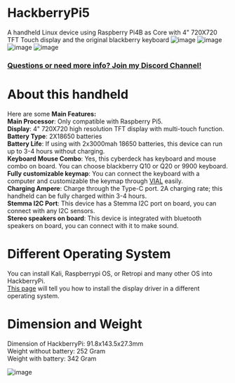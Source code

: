 # HackberryPi5
A handheld Linux device using Raspberry Pi4B as Core with 4" 720X720 TFT Touch display and the original blackberry keyboard
![image](https://github.com/user-attachments/assets/17ffb5ee-2c5c-4bff-9d0e-ea26c675f7c2)
![image](https://github.com/user-attachments/assets/c9e8ad4b-4548-4cd1-b0e0-204725418002)
![image](https://github.com/user-attachments/assets/16aac808-e319-47fa-b272-95f865498eea)
![image](https://github.com/user-attachments/assets/bac19710-1172-48d9-b1b5-c696bcec402f)


### [Questions or need more info? Join my Discord Channel!](https://discord.gg/WzPthAmMbP)  
# <a name='About this handheld  '>About this handheld</a>

Here are some **Main Features:**  
**Main Processor**: Only compatible with Raspberry Pi5.  
**Display**: 4" 720X720 high resolution TFT display with multi-touch function.  
**Battery Type**: 2X18650 batteries  
**Battery Life**: If using with 2x3000mah 18650 batteries, this device can run up to 3-4 hours without charging.  
**Keyboard Mouse Combo**: Yes, this cyberdeck has keyboard and mouse combo on board. You can choose blackberry Q10 or Q20 or 9900 keyboard.  
**Fully customizable keymap**: You can connect the keyboard with a computer and customizable the keymap through [VIAL](https://get.vial.today/) easily.  
**Charging Ampere**: Charge through the Type-C port. 2A charging rate; this handheld can be fully charged within 3-4 hours.  
**Stemma I2C Port**: This device has a Stemma I2C port on board, you can connect with any I2C sensors.  
**Stereo  speakers on board**: This device is integrated with bluetooth speakers on board, you can connect with it to make sound.  

# <a name='Different Operating System  '>Different Operating System</a>
You can install Kali, Raspberrypi OS, or Retropi and many other OS into HackberryPi.  
[This page](https://github.com/ZitaoTech/HackberryPi5/tree/main/Screen) will tell you how to install the display driver in a different operating system.  

# <a name='Dimension and Weight  '>Dimension and Weight</a>
Dimension of HackberryPi: 91.8x143.5x27.3mm  
Weight without battery: 252 Gram  
Weight with battery: 342 Gram  

![image](https://github.com/user-attachments/assets/682d2d03-820e-41f7-818a-eb4ac805adee)
